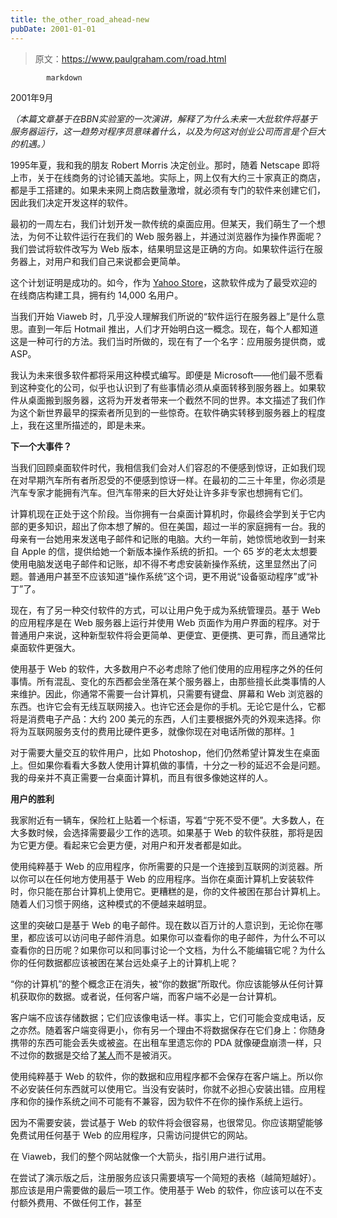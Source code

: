 ```yaml
---
title: the_other_road_ahead-new
pubDate: 2001-01-01
---
```


> 原文：https://www.paulgraham.com/road.html 

            markdown
2001年9月

_（本篇文章基于在BBN实验室的一次演讲，解释了为什么未来一大批软件将基于服务器运行，这一趋势对程序员意味着什么，以及为何这对创业公司而言是个巨大的机遇。）_

1995年夏，我和我的朋友 Robert Morris 决定创业。那时，随着 Netscape 即将上市，关于在线商务的讨论铺天盖地。实际上，网上仅有大约三十家真正的商店，都是手工搭建的。如果未来网上商店数量激增，就必须有专门的软件来创建它们，因此我们决定开发这样的软件。

最初的一周左右，我们计划开发一款传统的桌面应用。但某天，我们萌生了一个想法，为何不让软件运行在我们的 Web 服务器上，并通过浏览器作为操作界面呢？我们尝试将软件改写为 Web 版本，结果明显这是正确的方向。如果软件运行在服务器上，对用户和我们自己来说都会更简单。

这个计划证明是成功的。如今，作为 [Yahoo Store](http://store.yahoo.com)，这款软件成为了最受欢迎的在线商店构建工具，拥有约 14,000 名用户。

当我们开始 Viaweb 时，几乎没人理解我们所说的“软件运行在服务器上”是什么意思。直到一年后 Hotmail 推出，人们才开始明白这一概念。现在，每个人都知道这是一种可行的方法。我们当时所做的，现在有了一个名字：应用服务提供商，或 ASP。

我认为未来很多软件都将采用这种模式编写。即便是 Microsoft——他们最不愿看到这种变化的公司，似乎也认识到了有些事情必须从桌面转移到服务器上。如果软件从桌面搬到服务器，这将为开发者带来一个截然不同的世界。本文描述了我们作为这个新世界最早的探索者所见到的一些惊奇。在软件确实转移到服务器上的程度上，我在这里所描述的，即是未来。

**下一个大事件？**

当我们回顾桌面软件时代，我相信我们会对人们容忍的不便感到惊讶，正如我们现在对早期汽车所有者所忍受的不便感到惊讶一样。在最初的二三十年里，你必须是汽车专家才能拥有汽车。但汽车带来的巨大好处让许多非专家也想拥有它们。

计算机现在正处于这个阶段。当你拥有一台桌面计算机时，你最终会学到关于它内部的更多知识，超出了你本想了解的。但在美国，超过一半的家庭拥有一台。我的母亲有一台她用来发送电子邮件和记账的电脑。大约一年前，她惊慌地收到一封来自 Apple 的信，提供给她一个新版本操作系统的折扣。一个 65 岁的老太太想要使用电脑发送电子邮件和记账，却不得不考虑安装新操作系统，这里显然出了问题。普通用户甚至不应该知道“操作系统”这个词，更不用说“设备驱动程序”或“补丁”了。

现在，有了另一种交付软件的方式，可以让用户免于成为系统管理员。基于 Web 的应用程序是在 Web 服务器上运行并使用 Web 页面作为用户界面的程序。对于普通用户来说，这种新型软件将会更简单、更便宜、更便携、更可靠，而且通常比桌面软件更强大。

使用基于 Web 的软件，大多数用户不必考虑除了他们使用的应用程序之外的任何事情。所有混乱、变化的东西都会坐落在某个服务器上，由那些擅长此类事情的人来维护。因此，你通常不需要一台计算机，只需要有键盘、屏幕和 Web 浏览器的东西。也许它会有无线互联网接入。也许它还会是你的手机。无论它是什么，它都将是消费电子产品：大约 200 美元的东西，人们主要根据外壳的外观来选择。你将为互联网服务支付的费用比硬件更多，就像你现在对电话所做的那样。[1](#the_other_road_ahead_note1)

对于需要大量交互的软件用户，比如 Photoshop，他们仍然希望计算发生在桌面上。但如果你看看大多数人使用计算机做的事情，十分之一秒的延迟不会是问题。我的母亲并不真正需要一台桌面计算机，而且有很多像她这样的人。

**用户的胜利**

我家附近有一辆车，保险杠上贴着一个标语，写着“宁死不受不便”。大多数人，在大多数时候，会选择需要最少工作的选项。如果基于 Web 的软件获胜，那将是因为它更方便。看起来它会更方便，对用户和开发者都是如此。

使用纯粹基于 Web 的应用程序，你所需要的只是一个连接到互联网的浏览器。所以你可以在任何地方使用基于 Web 的应用程序。当你在桌面计算机上安装软件时，你只能在那台计算机上使用它。更糟糕的是，你的文件被困在那台计算机上。随着人们习惯于网络，这种模式的不便越来越明显。

这里的突破口是基于 Web 的电子邮件。现在数以百万计的人意识到，无论你在哪里，都应该可以访问电子邮件消息。如果你可以查看你的电子邮件，为什么不可以查看你的日历呢？如果你可以和同事讨论一个文档，为什么不能编辑它呢？为什么你的任何数据都应该被困在某台远处桌子上的计算机上呢？

“你的计算机”的整个概念正在消失，被“你的数据”所取代。你应该能够从任何计算机获取你的数据。或者说，任何客户端，而客户端不必是一台计算机。

客户端不应该存储数据；它们应该像电话一样。事实上，它们可能会变成电话，反之亦然。随着客户端变得更小，你有另一个理由不将数据保存在它们身上：你随身携带的东西可能会丢失或被盗。在出租车里遗忘你的 PDA 就像硬盘崩溃一样，只不过你的数据是交给了[某人](http://news.zdnet.co.uk/business/0,39020645,2077931,00.htm)而不是被消灭。

使用纯粹基于 Web 的软件，你的数据和应用程序都不会保存在客户端上。所以你不必安装任何东西就可以使用它。当没有安装时，你就不必担心安装出错。应用程序和你的操作系统之间不可能有不兼容，因为软件不在你的操作系统上运行。

因为不需要安装，尝试基于 Web 的软件将会很容易，也很常见。你应该期望能够免费试用任何基于 Web 的应用程序，只需访问提供它的网站。

在 Viaweb，我们的整个网站就像一个大箭头，指引用户进行试用。

在尝试了演示版之后，注册服务应该只需要填写一个简短的表格（越简短越好）。那应该是用户需要做的最后一项工作。使用基于 Web 的软件，你应该可以在不支付额外费用、不做任何工作，甚至